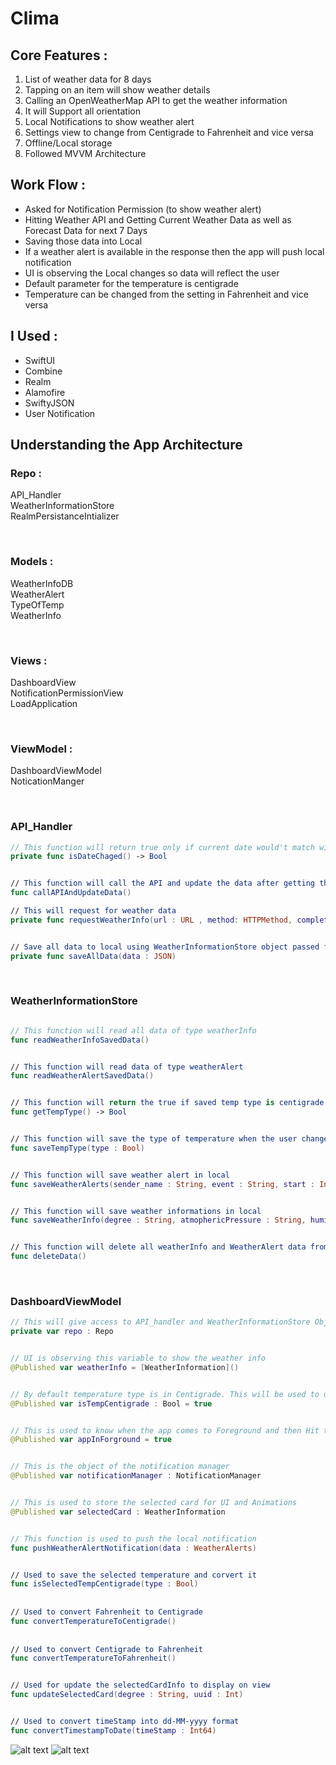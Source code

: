 # Clima

## Core Features :
1. List of weather data for 8 days
2. Tapping on an item will show weather details
3. Calling an OpenWeatherMap API to get the weather information 
4. It will Support all orientation
5. Local Notifications to show weather alert
6. Settings view to change from Centigrade to Fahrenheit and vice versa
7. Offline/Local storage 
8. Followed MVVM Architecture 

## Work Flow :
- Asked for Notification Permission (to show weather alert)
- Hitting Weather API and Getting Current Weather Data as well as Forecast Data for next 7 Days 
- Saving those data into Local 
- If a weather alert is available in the response then the app will push local notification 
- UI is observing the Local changes so data will reflect the user
- Default parameter for the temperature is centigrade 
- Temperature can be changed from the setting in Fahrenheit and vice versa

## I Used :
- SwiftUI 
- Combine
- Realm 
- Alamofire
- SwiftyJSON
- User Notification

## Understanding the App Architecture 

### Repo :

API_Handler <br> 
WeatherInformationStore <br> 
RealmPersistanceIntializer 

<br>

### Models :
 WeatherInfoDB <br> 
 WeatherAlert <br> 
 TypeOfTemp <br> 
 WeatherInfo 

<br> 

### Views :
DashboardView <br> 
NotificationPermissionView <br> 
LoadApplication <br> 

<br> 

### ViewModel :
DashboardViewModel <br> 
NoticationManger <br> 

<br>

### API_Handler

```swift
// This function will return true only if current date would't match with already saved date
private func isDateChaged() -> Bool


// This function will call the API and update the data after getting the response
func callAPIAndUpdateData()

// This will request for weather data
private func requestWeatherInfo(url : URL , method: HTTPMethod, completion : @escaping (Bool) -> Void)


// Save all data to local using WeatherInformationStore object passed from repo class
private func saveAllData(data : JSON)

```

<br>

### WeatherInformationStore

```swift

// This function will read all data of type weatherInfo
func readWeatherInfoSavedData()


// This function will read data of type weatherAlert
func readWeatherAlertSavedData()


// This function will return the true if saved temp type is centigrade otherwise return false
func getTempType() -> Bool


// This function will save the type of temperature when the user changed from settings
func saveTempType(type : Bool)


// This function will save weather alert in local
func saveWeatherAlerts(sender_name : String, event : String, start : Int64, end : Int64, _description : String, completion : (Bool) -> Void)


// This function will save weather informations in local
func saveWeatherInfo(degree : String, atmophericPressure : String, humidity : String, status : String, timeStamp : Int64, windSpeed : String, image : String, completion : @escaping (Bool) -> Void)


// This function will delete all weatherInfo and WeatherAlert data from local
func deleteData()
```

<br>

### DashboardViewModel

```swift
// This will give access to API_handler and WeatherInformationStore Objects
private var repo : Repo


// UI is observing this variable to show the weather info
@Published var weatherInfo = [WeatherInformation]()


// By default temperature type is in Centigrade. This will be used to update the setting button view.
@Published var isTempCentigrade : Bool = true


// This is used to know when the app comes to Foreground and then Hit the API
@Published var appInForground = true


// This is the object of the notification manager
@Published var notificationManager : NotificationManager


// This is used to store the selected card for UI and Animations
@Published var selectedCard : WeatherInformation


// This function is used to push the local notification
func pushWeatherAlertNotification(data : WeatherAlerts)


// Used to save the selected temperature and corvert it
func isSelectedTempCentigrade(type : Bool)
 
 
// Used to convert Fahrenheit to Centigrade
func convertTemperatureToCentigrade()
 
 
// Used to convert Centigrade to Fahrenheit
func convertTemperatureToFahrenheit()


// Used for update the selectedCardInfo to display on view 
func updateSelectedCard(degree : String, uuid : Int)


// Used to convert timeStamp into dd-MM-yyyy format
func convertTimestampToDate(timeStamp : Int64)

```

![alt text](https://github.com/MdMugish/Clima/blob/main/Notification%20Permission.png)
![alt text](https://github.com/MdMugish/Clima/blob/main/Weather%20Dashboard%20.png)
